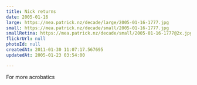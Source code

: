 ```yaml
---
title: Nick returns
date: 2005-01-16
large: https://mea.patrick.nz/decade/large/2005-01-16-1777.jpg
small: https://mea.patrick.nz/decade/small/2005-01-16-1777.jpg
smallRetina: https://mea.patrick.nz/decade/small/2005-01-16-1777@2x.jpg
flickrUrl: null
photoId: null
createdAt: 2011-01-30 11:07:17.567695
updatedAt: 2005-01-23 03:54:00

---
```

For more acrobatics

